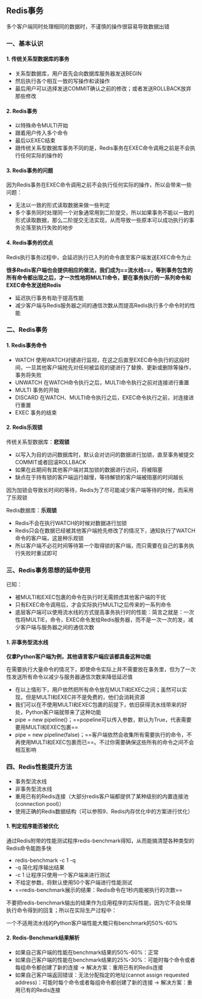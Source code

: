 Redis事务
---------------

多个客户端同时处理相同的数据时，不谨慎的操作很容易导致数据出错

### 一、基本认识

#### 1. 传统关系型数据库的事务
* 关系型数据库，用户首先会向数据库服务器发送BEGIN
* 然后执行各个相互一致的写操作和读操作
* 最后用户可以选择发送COMMIT确认之前的修改；或者发送ROLLBACK放弃那些修改

#### 2. Redis事务
* 以特殊命令MULTI开始
* 跟着用户传入多个命令
* 最后以EXEC结束
* 跟传统关系型数据库事务不同的是，Redis事务在EXEC命令调用之前是不会执行任何实际的操作的

#### 3. Redis事务的问题
因为Redis事务在EXEC命令调用之前不会执行任何实际的操作，所以会带来一些问题：
* 无法以一致的形式读取数据来做一些判定
* 多个事务同时处理同一个对象通常用到二阶提交，所以如果事务不能以一致的形式读取数据，那么二阶提交无法实现，从而导致一些原本可以成功执行的事务沦落至执行失败的地步

#### 4. Redis事务的优点
Redis执行事务过程中，会延迟执行已入列的命令直至客户端发送EXEC命令为止

**很多Redis客户端也会提供相应的做法，我们成为==流水线==，等到事务包含的所有命令都出现之后，才一次性地将MULTI命令，要在事务执行的一系列命令和EXEC命令发送给Redis**
* 延迟执行事务有助于提高性能
* 减少客户端与Redis服务器之间的通信次数从而提高Redis执行多个命令时的性能

### 二、Redis事务

#### 1. Redis事务命令
* WATCH
使用WATCH对键进行监视，在这之后直至EXEC命令执行的这段时间，一旦其他客户端抢先对任何被监视的键进行了替换、更新或删除等操作，事务将失败
* UNWATCH
在WATCH命令执行之后，MULTI命令执行之前对连接进行重置
* MULTI
事务的开始
* DISCARD
在WATCH、MULTI命令执行之后，EXEC命令执行之前，对连接进行重置
* EXEC
事务的结束

#### 2. Redis乐观锁
传统关系型数据库：**悲观锁**
* 以写入为目的访问数据库时，默认会对访问的数据进行加锁，直至事务被提交COMMIT或者回滚ROLLBACK
* 如果在此期间有其他客户端对其加锁的数据进行访问，将被阻塞
* 缺点在于持有锁的客户端运行越慢，等待解锁的客户端被阻塞的时间越长

因为加锁会导致长时间的等待，Redis为了尽可能减少客户端等待的时候，而采用了乐观锁

Redis数据库：**乐观锁**
* Redis不会在执行WATCH的时候对数据进行加锁
* Redis只会在数据已经被其他客户端抢先修改了的情况下，通知执行了WATCH命令的客户端，这是种乐观锁
* 所以客户端不必花时间等待第一个取得锁的客户端，而只需要在自己的事务执行失败时重试即可

### 三、Redis事务思想的延申使用

已知：
* 被MULTI和EXEC包裹的命令在执行时无需顾虑其他客户端的干扰
* 只有EXEC命令调用后，才会实际执行MULTI之后传来的一系列命令
* 底层客户端可以使用流水线的方式提高事务执行时的性能：简言之就是：一次性将MULTIE，命令，EXEC命令发给Redis服务器，而不是一次一次的发，减少客户端与服务器之间的通信次数

#### 1. 非事务型流水线

**仅拿Python客户端为例，其他语言客户端应该都具备这种功能**

在需要执行大量命令的情况下，即使命令实际上并不需要放在事务里，但为了一次性发送所有命令以减少与服务器通信次数来降低延迟值
* 在以上情形下，用户依然把所有命令放在MULTI和EXEC之间；虽然可以实现，但是MULTI和EXEC并不是免费的，他们会消耗资源
* 我们可以在不使用MULTI和EXEC包裹的前提下，依旧获得流水线带来的好处，Python客户端就带来了这种功能
* pipe = new pipeline()；==popeline可以传入参数，默认为True，代表需要要用MULTI和EXEC包裹==
* pipe = new pipeline(false)；==客户端依然会收集所有需要执行的命令，不再使用MULTI和EXEC包裹而已==。不过你需要确保这些所有的命令之间不会相互影响

### 四、Redis性能提升方法

* 事务型流水线
* 非事务型流水线
* 重用已有的Redis连接（大部分redis客户端都提供了某种级别的内置连接池(connection pool)）
* 使用正确的Redis数据结构（可以参照9、Redis内存优化中的方案进行优化）

#### 1. 判定程序能否被优化

通过Redis附带的性能测试程序redis-benchmark得知，从而能搞清楚各种类型的Redis命令能跑多快
* redis-benchmark -c 1 -q
* -q 简化程序输出结果
* -c 1 让程序只使用一个客户端来进行测试
* 不给定参数，将默认使用50个客户端进行性能测试
* ==redis-benchmark展示的结果：Redis命令在1秒内能被执行的次数==

不要把redis-benchmark输出的结果作为应用程序的实际性能，因为它不会处理执行命令得到的回复；所以在实际生产过程中：

一个不适用流水线的Python客户端性能大概只有benchmark的50%-60%

#### 2. Redis-Benchmark结果解析

* 如果自己客户端的性能在benchmark结果的50%-60%：正常
* 如果自己客户端的性能在benchmark结果的25%-30%：可能时每个命令或者每组命令都创建了新的连接 -> 解决方案：重用已有的Redis连接
* 如果自己客户端返回错误：无法分配指定的地址(cannot assign requested address)：可能时每个命令或者每组命令都创建了新的连接 -> 解决方案：重用已有的Redis连接




































